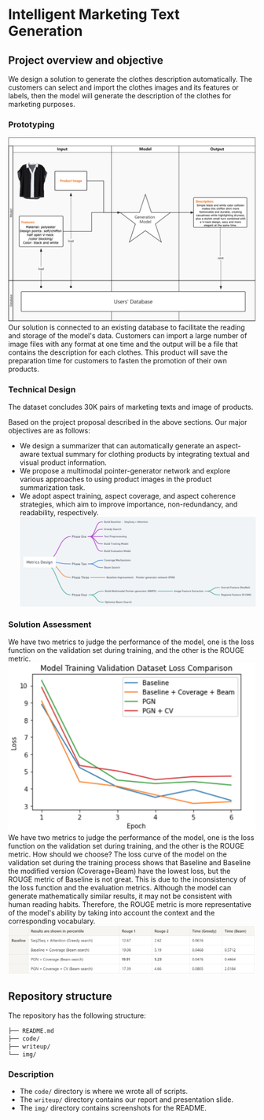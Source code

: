 # Intelligent Marketing Text Generation

## Project overview and objective

We design a solution to generate the clothes description automatically. The customers can select and import the clothes images and its features or labels, then the model will generate the description of the clothes for marketing purposes.

### Prototyping
![](img/Prototype.png)
Our solution is connected to an existing database to facilitate the reading and storage of the model's data. Customers can import a large number of image files with any format at one time and the output will be a file that contains the description for each clothes. This product will save the preparation time for customers to fasten the promotion of their own products.

### Technical Design
The dataset concludes 30K pairs of marketing texts and image of products. 

Based on the project proposal described in the above sections. Our major objectives are as follows:
* We design a summarizer that can automatically generate an aspect-aware textual summary for clothing products by integrating textual and visual product information.
* We propose a multimodal pointer-generator network and explore various approaches to using product images in the product summarization task.
* We adopt aspect training, aspect coverage, and aspect coherence strategies, which aim to improve importance, non-redundancy, and readability, respectively.
![](img/Model.png)

### Solution Assessment
We have two metrics to judge the performance of the model, one is the loss function on the validation set during training, and the other is the ROUGE metric.
![](img/Result1.png)
We have two metrics to judge the performance of the model, one is the loss function on the validation set during training, and the other is the ROUGE metric. How should we choose?
The loss curve of the model on the validation set during the training process shows that Baseline and Baseline the modified version (Coverage+Beam) have the lowest loss, but the ROUGE metric of Baseline is not great. This is due to the inconsistency of the loss function and the evaluation metrics. Although the model can generate mathematically similar results, it may not be consistent with human reading habits. Therefore, the ROUGE metric is more representative of the model's ability by taking into account the context and the corresponding vocabulary.
![](img/Result2.png)





## Repository structure

 The repository has the following structure:

```.
├── README.md
├── code/
├── writeup/
└── img/

```
### Description

* The `code/` directory is where we wrote all of scripts. 
* The `writeup/` directory contains our report and presentation slide.
* The `img/` directory contains screenshots for the README.

